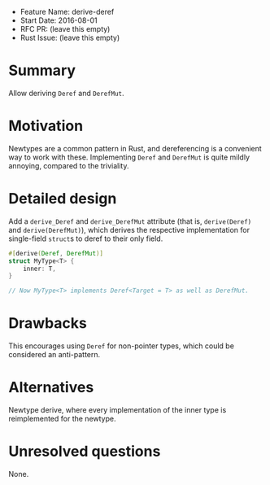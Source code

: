 - Feature Name: derive-deref
- Start Date: 2016-08-01
- RFC PR: (leave this empty)
- Rust Issue: (leave this empty)

# Summary
[summary]: #summary

Allow deriving `Deref` and `DerefMut`.

# Motivation
[motivation]: #motivation

Newtypes are a common pattern in Rust, and dereferencing is a convenient way to
work with these. Implementing `Deref` and `DerefMut` is quite mildly annoying,
compared to the triviality.

# Detailed design
[design]: #detailed-design

Add a `derive_Deref` and `derive_DerefMut` attribute (that is, `derive(Deref)`
and `derive(DerefMut)`), which derives the respective implementation for
single-field `struct`s to deref to their only field.

```rust
#[derive(Deref, DerefMut)]
struct MyType<T> {
    inner: T,
}

// Now MyType<T> implements Deref<Target = T> as well as DerefMut.
```

# Drawbacks
[drawbacks]: #drawbacks

This encourages using `Deref` for non-pointer types, which could be considered
an anti-pattern.

# Alternatives
[alternatives]: #alternatives

Newtype derive, where every implementation of the inner type is reimplemented
for the newtype.

# Unresolved questions
[unresolved]: #unresolved-questions

None.
